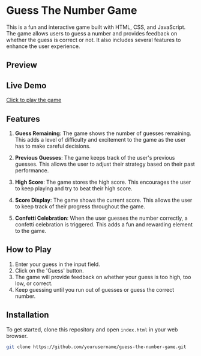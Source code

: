 # Guess The Number Game

This is a fun and interactive game built with HTML, CSS, and JavaScript. The game allows users to guess a number and provides feedback on whether the guess is correct or not. It also includes several features to enhance the user experience.

## Preview



## Live Demo

[Click to play the game]()

## Features

1. **Guess Remaining**: The game shows the number of guesses remaining. This adds a level of difficulty and excitement to the game as the user has to make careful decisions.

2. **Previous Guesses**: The game keeps track of the user's previous guesses. This allows the user to adjust their strategy based on their past performance.

3. **High Score**: The game stores the high score. This encourages the user to keep playing and try to beat their high score.

4. **Score Display**: The game shows the current score. This allows the user to keep track of their progress throughout the game.

5. **Confetti Celebration**: When the user guesses the number correctly, a confetti celebration is triggered. This adds a fun and rewarding element to the game.

## How to Play

1. Enter your guess in the input field.
2. Click on the 'Guess' button.
3. The game will provide feedback on whether your guess is too high, too low, or correct.
4. Keep guessing until you run out of guesses or guess the correct number.

## Installation

To get started, clone this repository and open `index.html` in your web browser.

```bash
git clone https://github.com/yourusername/guess-the-number-game.git
```